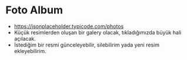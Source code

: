 # Foto Album

- https://jsonplaceholder.typicode.com/photos
- Küçük resimlerden oluşan bir galery olacak, tıkladığımızda büyük hali açılacak.
- İstediğim bir resmi günceleyebilir, silebilirim yada yeni resim ekleyebilirim.
